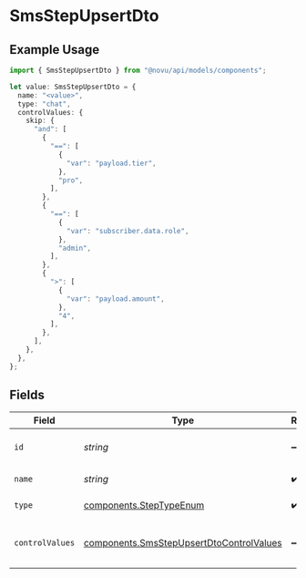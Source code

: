 # SmsStepUpsertDto

## Example Usage

```typescript
import { SmsStepUpsertDto } from "@novu/api/models/components";

let value: SmsStepUpsertDto = {
  name: "<value>",
  type: "chat",
  controlValues: {
    skip: {
      "and": [
        {
          "==": [
            {
              "var": "payload.tier",
            },
            "pro",
          ],
        },
        {
          "==": [
            {
              "var": "subscriber.data.role",
            },
            "admin",
          ],
        },
        {
          ">": [
            {
              "var": "payload.amount",
            },
            "4",
          ],
        },
      ],
    },
  },
};
```

## Fields

| Field                                                                                                | Type                                                                                                 | Required                                                                                             | Description                                                                                          |
| ---------------------------------------------------------------------------------------------------- | ---------------------------------------------------------------------------------------------------- | ---------------------------------------------------------------------------------------------------- | ---------------------------------------------------------------------------------------------------- |
| `id`                                                                                                 | *string*                                                                                             | :heavy_minus_sign:                                                                                   | Unique identifier of the step                                                                        |
| `name`                                                                                               | *string*                                                                                             | :heavy_check_mark:                                                                                   | Name of the step                                                                                     |
| `type`                                                                                               | [components.StepTypeEnum](../../models/components/steptypeenum.md)                                   | :heavy_check_mark:                                                                                   | Type of the step                                                                                     |
| `controlValues`                                                                                      | [components.SmsStepUpsertDtoControlValues](../../models/components/smsstepupsertdtocontrolvalues.md) | :heavy_minus_sign:                                                                                   | Control values for the SMS step                                                                      |